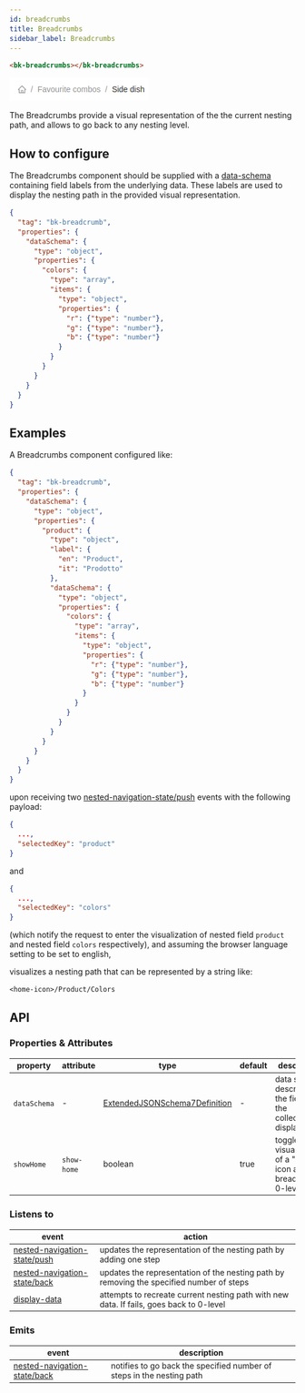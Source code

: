 ```yaml
---
id: breadcrumbs
title: Breadcrumbs
sidebar_label: Breadcrumbs
---
```


<!--
WARNING: this file was automatically generated by Mia-Platform Doc Aggregator.
DO NOT MODIFY IT BY HAND.
Instead, modify the source file and run the aggregator to regenerate this file.
-->

<!--
WARNING:
This file is automatically generated. Please edit the 'README' file of the corresponding component and run `yarn copy:docs`
-->


[data-schema]: ../30_page_layout.md#data-schema

[nested-navigation-state/push]: ../70_events.md#nested-navigation-state---push
[nested-navigation-state/back]: ../70_events.md#nested-navigation-state---back
[display-data]: ../70_events.md#display-data



```html
<bk-breadcrumbs></bk-breadcrumbs>
```

![breadcrumbs](img/bk-breadcrumbs.png)

The Breadcrumbs provide a visual representation of the the current nesting path, and allows to go back to any nesting level.

## How to configure

The Breadcrumbs component should be supplied with a [data-schema] containing field labels from the underlying data.
These labels are used to display the nesting path in the provided visual representation.

```json
{
  "tag": "bk-breadcrumb",
  "properties": {
    "dataSchema": {
      "type": "object",
      "properties": {
        "colors": {
          "type": "array",
          "items": {
            "type": "object",
            "properties": {
              "r": {"type": "number"},
              "g": {"type": "number"},
              "b": {"type": "number"}
            }
          }
        }
      }
    }
  }
}
```


## Examples

A Breadcrumbs component configured like:

```json
{
  "tag": "bk-breadcrumb",
  "properties": {
    "dataSchema": {
      "type": "object",
      "properties": {
        "product": {
          "type": "object",
          "label": {
            "en": "Product",
            "it": "Prodotto"
          },
          "dataSchema": {
            "type": "object",
            "properties": {
              "colors": {
                "type": "array",
                "items": {
                  "type": "object",
                  "properties": {
                    "r": {"type": "number"},
                    "g": {"type": "number"},
                    "b": {"type": "number"}
                  }
                }
              }
            }
          }
        }
      }
    }
  }
}
```

upon receiving two [nested-navigation-state/push] events with the following payload:

```json
{
  ...,
  "selectedKey": "product"
}
```
and
```json
{
  ...,
  "selectedKey": "colors"
}
```

(which notify the request to enter the visualization of nested field `product` and nested field `colors` respectively),
and assuming the browser language setting to be set to english,

visualizes a nesting path that can be represented by a string like:
```
<home-icon>/Product/Colors
```

## API

### Properties & Attributes

| property     | attribute   | type                                         | default | description                                                    |
| ------------ | ----------- | -------------------------------------------- | ------- | -------------------------------------------------------------- |
| `dataSchema` | -           | [ExtendedJSONSchema7Definition][data-schema] | -       | data schema describing the fields of the collection to display |
| `showHome`   | `show-home` | boolean                                      | true    | toggles visualization of a "home" icon at breadcrumbs 0-level  |

### Listens to

| event                          | action                                                                                   |
| ------------------------------ | ---------------------------------------------------------------------------------------- |
| [nested-navigation-state/push] | updates the representation of the nesting path by adding one step                        |
| [nested-navigation-state/back] | updates the representation of the nesting path by removing the specified number of steps |
| [display-data]                 | attempts to recreate current nesting path with new data. If fails, goes back to 0-level  |

### Emits

| event                          | description                                                           |
| ------------------------------ | --------------------------------------------------------------------- |
| [nested-navigation-state/back] | notifies to go back the specified number of steps in the nesting path |
